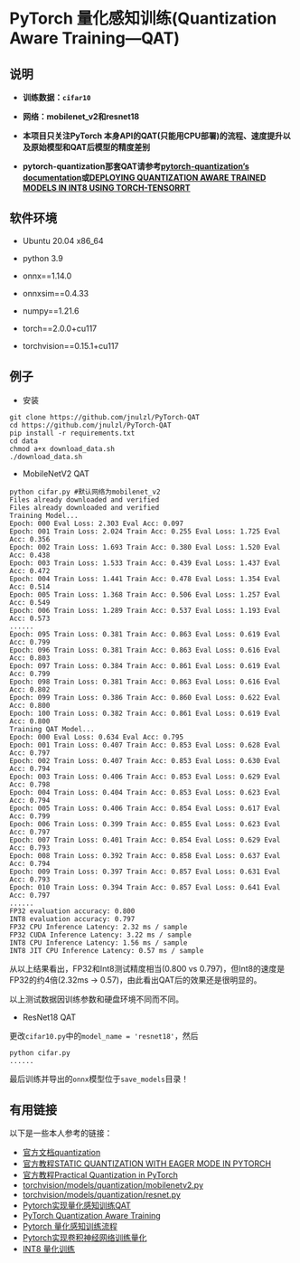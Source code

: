 # PyTorch 量化感知训练(Quantization Aware Training—QAT)

## 说明

- **训练数据：`cifar10`**

- **网络：mobilenet_v2和resnet18**

- **本项目只关注PyTorch 本身API的QAT(只能用CPU部署)的流程、速度提升以及原始模型和QAT后模型的精度差别**

- **pytorch-quantization那套QAT请参考[pytorch-quantization’s documentation](https://docs.nvidia.com/deeplearning/tensorrt/pytorch-quantization-toolkit/docs/index.html)或[DEPLOYING QUANTIZATION AWARE TRAINED MODELS IN INT8 USING TORCH-TENSORRT](https://pytorch.org/TensorRT/_notebooks/vgg-qat.html)**


## 软件环境

- Ubuntu 20.04 x86_64

- python 3.9

- onnx==1.14.0

- onnxsim==0.4.33

- numpy==1.21.6

- torch==2.0.0+cu117

- torchvision==0.15.1+cu117

## 例子

- 安装

```shell
git clone https://github.com/jnulzl/PyTorch-QAT
cd https://github.com/jnulzl/PyTorch-QAT
pip install -r requirements.txt 
cd data
chmod a+x download_data.sh
./download_data.sh
```

- MobileNetV2 QAT

```shell
python cifar.py #默认网络为mobilenet_v2
Files already downloaded and verified
Files already downloaded and verified
Training Model...
Epoch: 000 Eval Loss: 2.303 Eval Acc: 0.097
Epoch: 001 Train Loss: 2.024 Train Acc: 0.255 Eval Loss: 1.725 Eval Acc: 0.356
Epoch: 002 Train Loss: 1.693 Train Acc: 0.380 Eval Loss: 1.520 Eval Acc: 0.438
Epoch: 003 Train Loss: 1.533 Train Acc: 0.439 Eval Loss: 1.437 Eval Acc: 0.472
Epoch: 004 Train Loss: 1.441 Train Acc: 0.478 Eval Loss: 1.354 Eval Acc: 0.514
Epoch: 005 Train Loss: 1.368 Train Acc: 0.506 Eval Loss: 1.257 Eval Acc: 0.549
Epoch: 006 Train Loss: 1.289 Train Acc: 0.537 Eval Loss: 1.193 Eval Acc: 0.573
......
Epoch: 095 Train Loss: 0.381 Train Acc: 0.863 Eval Loss: 0.619 Eval Acc: 0.799
Epoch: 096 Train Loss: 0.381 Train Acc: 0.863 Eval Loss: 0.616 Eval Acc: 0.803
Epoch: 097 Train Loss: 0.384 Train Acc: 0.861 Eval Loss: 0.619 Eval Acc: 0.799
Epoch: 098 Train Loss: 0.381 Train Acc: 0.863 Eval Loss: 0.616 Eval Acc: 0.802
Epoch: 099 Train Loss: 0.386 Train Acc: 0.860 Eval Loss: 0.622 Eval Acc: 0.800
Epoch: 100 Train Loss: 0.382 Train Acc: 0.861 Eval Loss: 0.619 Eval Acc: 0.800
Training QAT Model...
Epoch: 000 Eval Loss: 0.634 Eval Acc: 0.795
Epoch: 001 Train Loss: 0.407 Train Acc: 0.853 Eval Loss: 0.628 Eval Acc: 0.797
Epoch: 002 Train Loss: 0.407 Train Acc: 0.853 Eval Loss: 0.630 Eval Acc: 0.794
Epoch: 003 Train Loss: 0.406 Train Acc: 0.853 Eval Loss: 0.629 Eval Acc: 0.798
Epoch: 004 Train Loss: 0.404 Train Acc: 0.853 Eval Loss: 0.623 Eval Acc: 0.794
Epoch: 005 Train Loss: 0.406 Train Acc: 0.854 Eval Loss: 0.617 Eval Acc: 0.799
Epoch: 006 Train Loss: 0.399 Train Acc: 0.855 Eval Loss: 0.623 Eval Acc: 0.797
Epoch: 007 Train Loss: 0.401 Train Acc: 0.854 Eval Loss: 0.629 Eval Acc: 0.793
Epoch: 008 Train Loss: 0.392 Train Acc: 0.858 Eval Loss: 0.637 Eval Acc: 0.794
Epoch: 009 Train Loss: 0.397 Train Acc: 0.857 Eval Loss: 0.631 Eval Acc: 0.793
Epoch: 010 Train Loss: 0.394 Train Acc: 0.857 Eval Loss: 0.641 Eval Acc: 0.797
......
FP32 evaluation accuracy: 0.800
INT8 evaluation accuracy: 0.797
FP32 CPU Inference Latency: 2.32 ms / sample
FP32 CUDA Inference Latency: 3.22 ms / sample
INT8 CPU Inference Latency: 1.56 ms / sample
INT8 JIT CPU Inference Latency: 0.57 ms / sample
```

从以上结果看出，FP32和Int8测试精度相当(0.800 vs 0.797)，但Int8的速度是FP32的约4倍(2.32ms -> 0.57)，由此看出QAT后的效果还是很明显的。

以上测试数据因训练参数和硬盘环境不同而不同。

- ResNet18 QAT

更改`cifar10.py`中的`model_name = 'resnet18'`，然后
```shell
python cifar.py
......
```

最后训练并导出的`onnx`模型位于`save_models`目录！

## 有用链接

以下是一些本人参考的链接：

- [官方文档quantization](https://pytorch.org/docs/stable/quantization.html)
- [官方教程STATIC QUANTIZATION WITH EAGER MODE IN PYTORCH](https://pytorch.org/tutorials/advanced/static_quantization_tutorial.html)
- [官方教程Practical Quantization in PyTorch](https://pytorch.org/blog/quantization-in-practice/)
- [torchvision/models/quantization/mobilenetv2.py](https://github.com/pytorch/vision/blob/main/torchvision/models/quantization/mobilenetv2.py)
- [torchvision/models/quantization/resnet.py](https://github.com/pytorch/vision/blob/main/torchvision/models/quantization/resnet.py)
- [Pytorch实现量化感知训练QAT](https://manaai.cn/aicodes_detail3.html?id=73)
- [PyTorch Quantization Aware Training](https://github.com/leimao/PyTorch-Quantization-Aware-Training)
- [Pytorch 量化感知训练流程](http://giantpandacv.com/project/%E9%83%A8%E7%BD%B2%E4%BC%98%E5%8C%96/AI%20%E9%83%A8%E7%BD%B2%E5%8F%8A%E5%85%B6%E5%AE%83%E4%BC%98%E5%8C%96%E7%AE%97%E6%B3%95/Pytorch%E9%87%8F%E5%8C%96%E6%84%9F%E7%9F%A5%E8%AE%AD%E7%BB%83%E8%AF%A6%E8%A7%A3/)
- [Pytorch实现卷积神经网络训练量化](http://giantpandacv.com/project/%E9%83%A8%E7%BD%B2%E4%BC%98%E5%8C%96/AI%20%E9%83%A8%E7%BD%B2%E5%8F%8A%E5%85%B6%E5%AE%83%E4%BC%98%E5%8C%96%E7%AE%97%E6%B3%95/Pytorch%E5%AE%9E%E7%8E%B0%E5%8D%B7%E7%A7%AF%E7%A5%9E%E7%BB%8F%E7%BD%91%E7%BB%9C%E8%AE%AD%E7%BB%83%E9%87%8F%E5%8C%96%EF%BC%88QAT%EF%BC%89/)
- [INT8 量化训练](http://giantpandacv.com/project/%E9%83%A8%E7%BD%B2%E4%BC%98%E5%8C%96/AI%20%E9%83%A8%E7%BD%B2%E5%8F%8A%E5%85%B6%E5%AE%83%E4%BC%98%E5%8C%96%E7%AE%97%E6%B3%95/INT8%20%E9%87%8F%E5%8C%96%E8%AE%AD%E7%BB%83/)